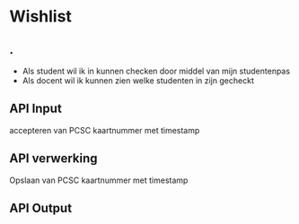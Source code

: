 # Wishlist

## .

* Als student wil ik in kunnen checken door middel van mijn studentenpas
* Als docent wil ik kunnen zien welke studenten in zijn gecheckt


## API Input

accepteren van PCSC kaartnummer met timestamp

## API verwerking

Opslaan van PCSC kaartnummer met timestamp

## API Output